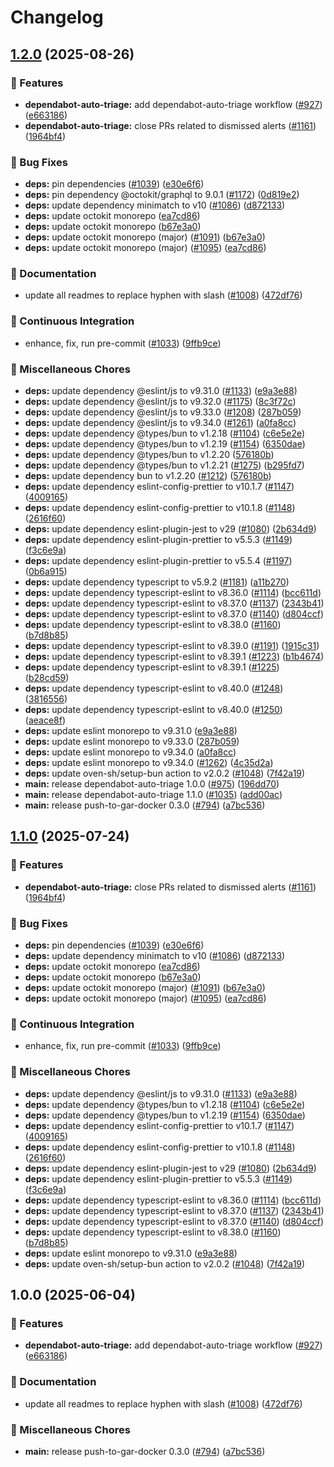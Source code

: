 # Changelog

## [1.2.0](https://github.com/dimitarvdimitrov/shared-workflows/compare/dependabot-auto-triage/v1.1.0...dependabot-auto-triage/v1.2.0) (2025-08-26)


### 🎉 Features

* **dependabot-auto-triage:** add dependabot-auto-triage workflow ([#927](https://github.com/dimitarvdimitrov/shared-workflows/issues/927)) ([e663186](https://github.com/dimitarvdimitrov/shared-workflows/commit/e663186a322e94e0b71c924589aaa9d8e4021a82))
* **dependabot-auto-triage:** close PRs related to dismissed alerts ([#1161](https://github.com/dimitarvdimitrov/shared-workflows/issues/1161)) ([1964bf4](https://github.com/dimitarvdimitrov/shared-workflows/commit/1964bf408d160a8973a47087f3ee20e7c2f1303b))


### 🐛 Bug Fixes

* **deps:** pin dependencies ([#1039](https://github.com/dimitarvdimitrov/shared-workflows/issues/1039)) ([e30e6f6](https://github.com/dimitarvdimitrov/shared-workflows/commit/e30e6f65b998ed50dafba32702007f0ba1f41f94))
* **deps:** pin dependency @octokit/graphql to 9.0.1 ([#1172](https://github.com/dimitarvdimitrov/shared-workflows/issues/1172)) ([0d819e2](https://github.com/dimitarvdimitrov/shared-workflows/commit/0d819e26c7e548303652f686c9385a877ce3043d))
* **deps:** update dependency minimatch to v10 ([#1086](https://github.com/dimitarvdimitrov/shared-workflows/issues/1086)) ([d872133](https://github.com/dimitarvdimitrov/shared-workflows/commit/d87213321d3c7635fa4bd8f60040ccc1d1271a38))
* **deps:** update octokit monorepo ([ea7cd86](https://github.com/dimitarvdimitrov/shared-workflows/commit/ea7cd862c0ed84ba64739d8914d76e38a7ea2dce))
* **deps:** update octokit monorepo ([b67e3a0](https://github.com/dimitarvdimitrov/shared-workflows/commit/b67e3a067cb1d5a0691c984af46dfd6da01a8a46))
* **deps:** update octokit monorepo (major) ([#1091](https://github.com/dimitarvdimitrov/shared-workflows/issues/1091)) ([b67e3a0](https://github.com/dimitarvdimitrov/shared-workflows/commit/b67e3a067cb1d5a0691c984af46dfd6da01a8a46))
* **deps:** update octokit monorepo (major) ([#1095](https://github.com/dimitarvdimitrov/shared-workflows/issues/1095)) ([ea7cd86](https://github.com/dimitarvdimitrov/shared-workflows/commit/ea7cd862c0ed84ba64739d8914d76e38a7ea2dce))


### 📝 Documentation

* update all readmes to replace hyphen with slash ([#1008](https://github.com/dimitarvdimitrov/shared-workflows/issues/1008)) ([472df76](https://github.com/dimitarvdimitrov/shared-workflows/commit/472df76fb1cbb92a17fb9e055bdf0d1399109ee3))


### 🤖 Continuous Integration

* enhance, fix, run pre-commit ([#1033](https://github.com/dimitarvdimitrov/shared-workflows/issues/1033)) ([9ffb9ce](https://github.com/dimitarvdimitrov/shared-workflows/commit/9ffb9cec67a7712b4247e4ac37eb69946d802aed))


### 🔧 Miscellaneous Chores

* **deps:** update dependency @eslint/js to v9.31.0 ([#1133](https://github.com/dimitarvdimitrov/shared-workflows/issues/1133)) ([e9a3e88](https://github.com/dimitarvdimitrov/shared-workflows/commit/e9a3e882ed031e55fc33fee856aa53ae9a054bd3))
* **deps:** update dependency @eslint/js to v9.32.0 ([#1175](https://github.com/dimitarvdimitrov/shared-workflows/issues/1175)) ([8c3f72c](https://github.com/dimitarvdimitrov/shared-workflows/commit/8c3f72cb3fca78322dea8a578efeafd3e58b41be))
* **deps:** update dependency @eslint/js to v9.33.0 ([#1208](https://github.com/dimitarvdimitrov/shared-workflows/issues/1208)) ([287b059](https://github.com/dimitarvdimitrov/shared-workflows/commit/287b0590158f02512ca65a93dfb145b9e3db00f7))
* **deps:** update dependency @eslint/js to v9.34.0 ([#1261](https://github.com/dimitarvdimitrov/shared-workflows/issues/1261)) ([a0fa8cc](https://github.com/dimitarvdimitrov/shared-workflows/commit/a0fa8cce3dc37b5eb8422cb5a1367d2a9d0161d5))
* **deps:** update dependency @types/bun to v1.2.18 ([#1104](https://github.com/dimitarvdimitrov/shared-workflows/issues/1104)) ([c6e5e2e](https://github.com/dimitarvdimitrov/shared-workflows/commit/c6e5e2e4d64e41325193c2fa9bb71f69c159e340))
* **deps:** update dependency @types/bun to v1.2.19 ([#1154](https://github.com/dimitarvdimitrov/shared-workflows/issues/1154)) ([6350dae](https://github.com/dimitarvdimitrov/shared-workflows/commit/6350daebe7e0caa34881f80f824f9941787de161))
* **deps:** update dependency @types/bun to v1.2.20 ([576180b](https://github.com/dimitarvdimitrov/shared-workflows/commit/576180b08081ae46a7faa99efa67d44b268b4365))
* **deps:** update dependency @types/bun to v1.2.21 ([#1275](https://github.com/dimitarvdimitrov/shared-workflows/issues/1275)) ([b295fd7](https://github.com/dimitarvdimitrov/shared-workflows/commit/b295fd72b4aa4b96c7d8695ab5cf73e14aa714e8))
* **deps:** update dependency bun to v1.2.20 ([#1212](https://github.com/dimitarvdimitrov/shared-workflows/issues/1212)) ([576180b](https://github.com/dimitarvdimitrov/shared-workflows/commit/576180b08081ae46a7faa99efa67d44b268b4365))
* **deps:** update dependency eslint-config-prettier to v10.1.7 ([#1147](https://github.com/dimitarvdimitrov/shared-workflows/issues/1147)) ([4009165](https://github.com/dimitarvdimitrov/shared-workflows/commit/40091658291a33bf62f94407aba31049dbc84aac))
* **deps:** update dependency eslint-config-prettier to v10.1.8 ([#1148](https://github.com/dimitarvdimitrov/shared-workflows/issues/1148)) ([2616f60](https://github.com/dimitarvdimitrov/shared-workflows/commit/2616f6063040d926cd04b1b656f404904d423c96))
* **deps:** update dependency eslint-plugin-jest to v29 ([#1080](https://github.com/dimitarvdimitrov/shared-workflows/issues/1080)) ([2b634d9](https://github.com/dimitarvdimitrov/shared-workflows/commit/2b634d9cb9ebe39e53a0fff8e33ce7386da3f415))
* **deps:** update dependency eslint-plugin-prettier to v5.5.3 ([#1149](https://github.com/dimitarvdimitrov/shared-workflows/issues/1149)) ([f3c6e9a](https://github.com/dimitarvdimitrov/shared-workflows/commit/f3c6e9a273995d168a0b922f32333d99f5c5777c))
* **deps:** update dependency eslint-plugin-prettier to v5.5.4 ([#1197](https://github.com/dimitarvdimitrov/shared-workflows/issues/1197)) ([0b6a915](https://github.com/dimitarvdimitrov/shared-workflows/commit/0b6a915d0333b17d77057cdeb17420930ebfab4c))
* **deps:** update dependency typescript to v5.9.2 ([#1181](https://github.com/dimitarvdimitrov/shared-workflows/issues/1181)) ([a11b270](https://github.com/dimitarvdimitrov/shared-workflows/commit/a11b2707a8ab4a93d1e6c2146d72aaa49d719223))
* **deps:** update dependency typescript-eslint to v8.36.0 ([#1114](https://github.com/dimitarvdimitrov/shared-workflows/issues/1114)) ([bcc611d](https://github.com/dimitarvdimitrov/shared-workflows/commit/bcc611dc3f77a85e0770a979f56489e8cddc8c7b))
* **deps:** update dependency typescript-eslint to v8.37.0 ([#1137](https://github.com/dimitarvdimitrov/shared-workflows/issues/1137)) ([2343b41](https://github.com/dimitarvdimitrov/shared-workflows/commit/2343b41146825e958691cf2187c52df99b8fa492))
* **deps:** update dependency typescript-eslint to v8.37.0 ([#1140](https://github.com/dimitarvdimitrov/shared-workflows/issues/1140)) ([d804ccf](https://github.com/dimitarvdimitrov/shared-workflows/commit/d804ccf199690510add9f96f6c2d6d6606833a71))
* **deps:** update dependency typescript-eslint to v8.38.0 ([#1160](https://github.com/dimitarvdimitrov/shared-workflows/issues/1160)) ([b7d8b85](https://github.com/dimitarvdimitrov/shared-workflows/commit/b7d8b8575d8df5ff208883889f65d6db2a3dd9af))
* **deps:** update dependency typescript-eslint to v8.39.0 ([#1191](https://github.com/dimitarvdimitrov/shared-workflows/issues/1191)) ([1915c31](https://github.com/dimitarvdimitrov/shared-workflows/commit/1915c31bed43ddce6265e8e079f06e7a951b6e04))
* **deps:** update dependency typescript-eslint to v8.39.1 ([#1223](https://github.com/dimitarvdimitrov/shared-workflows/issues/1223)) ([b1b4674](https://github.com/dimitarvdimitrov/shared-workflows/commit/b1b46749c5dae5c46e5269042a579a601e620786))
* **deps:** update dependency typescript-eslint to v8.39.1 ([#1225](https://github.com/dimitarvdimitrov/shared-workflows/issues/1225)) ([b28cd59](https://github.com/dimitarvdimitrov/shared-workflows/commit/b28cd59cb2326190f120066e09e7a9a121a5c4e1))
* **deps:** update dependency typescript-eslint to v8.40.0 ([#1248](https://github.com/dimitarvdimitrov/shared-workflows/issues/1248)) ([3816556](https://github.com/dimitarvdimitrov/shared-workflows/commit/38165566ca2f4e03d348b9dadcc99d725e75b5e0))
* **deps:** update dependency typescript-eslint to v8.40.0 ([#1250](https://github.com/dimitarvdimitrov/shared-workflows/issues/1250)) ([aeace8f](https://github.com/dimitarvdimitrov/shared-workflows/commit/aeace8f9fad37adc9fad408012c84fac50157c85))
* **deps:** update eslint monorepo to v9.31.0 ([e9a3e88](https://github.com/dimitarvdimitrov/shared-workflows/commit/e9a3e882ed031e55fc33fee856aa53ae9a054bd3))
* **deps:** update eslint monorepo to v9.33.0 ([287b059](https://github.com/dimitarvdimitrov/shared-workflows/commit/287b0590158f02512ca65a93dfb145b9e3db00f7))
* **deps:** update eslint monorepo to v9.34.0 ([a0fa8cc](https://github.com/dimitarvdimitrov/shared-workflows/commit/a0fa8cce3dc37b5eb8422cb5a1367d2a9d0161d5))
* **deps:** update eslint monorepo to v9.34.0 ([#1262](https://github.com/dimitarvdimitrov/shared-workflows/issues/1262)) ([4c35d2a](https://github.com/dimitarvdimitrov/shared-workflows/commit/4c35d2a4fba8acc061b20bb7f6be9ed86eb20510))
* **deps:** update oven-sh/setup-bun action to v2.0.2 ([#1048](https://github.com/dimitarvdimitrov/shared-workflows/issues/1048)) ([7f42a19](https://github.com/dimitarvdimitrov/shared-workflows/commit/7f42a19ff29858e5e82ae80d15c0c59a08302852))
* **main:** release dependabot-auto-triage 1.0.0 ([#975](https://github.com/dimitarvdimitrov/shared-workflows/issues/975)) ([196dd70](https://github.com/dimitarvdimitrov/shared-workflows/commit/196dd702ec52d1405db7e0ae73f798c596de1a41))
* **main:** release dependabot-auto-triage 1.1.0 ([#1035](https://github.com/dimitarvdimitrov/shared-workflows/issues/1035)) ([add00ac](https://github.com/dimitarvdimitrov/shared-workflows/commit/add00ac42a3013c24e62863c407fb935a4fcef8f))
* **main:** release push-to-gar-docker 0.3.0 ([#794](https://github.com/dimitarvdimitrov/shared-workflows/issues/794)) ([a7bc536](https://github.com/dimitarvdimitrov/shared-workflows/commit/a7bc5367c4a91c389526d58839d8f6224dba4dcc))

## [1.1.0](https://github.com/grafana/shared-workflows/compare/dependabot-auto-triage/v1.0.0...dependabot-auto-triage/v1.1.0) (2025-07-24)


### 🎉 Features

* **dependabot-auto-triage:** close PRs related to dismissed alerts ([#1161](https://github.com/grafana/shared-workflows/issues/1161)) ([1964bf4](https://github.com/grafana/shared-workflows/commit/1964bf408d160a8973a47087f3ee20e7c2f1303b))


### 🐛 Bug Fixes

* **deps:** pin dependencies ([#1039](https://github.com/grafana/shared-workflows/issues/1039)) ([e30e6f6](https://github.com/grafana/shared-workflows/commit/e30e6f65b998ed50dafba32702007f0ba1f41f94))
* **deps:** update dependency minimatch to v10 ([#1086](https://github.com/grafana/shared-workflows/issues/1086)) ([d872133](https://github.com/grafana/shared-workflows/commit/d87213321d3c7635fa4bd8f60040ccc1d1271a38))
* **deps:** update octokit monorepo ([ea7cd86](https://github.com/grafana/shared-workflows/commit/ea7cd862c0ed84ba64739d8914d76e38a7ea2dce))
* **deps:** update octokit monorepo ([b67e3a0](https://github.com/grafana/shared-workflows/commit/b67e3a067cb1d5a0691c984af46dfd6da01a8a46))
* **deps:** update octokit monorepo (major) ([#1091](https://github.com/grafana/shared-workflows/issues/1091)) ([b67e3a0](https://github.com/grafana/shared-workflows/commit/b67e3a067cb1d5a0691c984af46dfd6da01a8a46))
* **deps:** update octokit monorepo (major) ([#1095](https://github.com/grafana/shared-workflows/issues/1095)) ([ea7cd86](https://github.com/grafana/shared-workflows/commit/ea7cd862c0ed84ba64739d8914d76e38a7ea2dce))


### 🤖 Continuous Integration

* enhance, fix, run pre-commit ([#1033](https://github.com/grafana/shared-workflows/issues/1033)) ([9ffb9ce](https://github.com/grafana/shared-workflows/commit/9ffb9cec67a7712b4247e4ac37eb69946d802aed))


### 🔧 Miscellaneous Chores

* **deps:** update dependency @eslint/js to v9.31.0 ([#1133](https://github.com/grafana/shared-workflows/issues/1133)) ([e9a3e88](https://github.com/grafana/shared-workflows/commit/e9a3e882ed031e55fc33fee856aa53ae9a054bd3))
* **deps:** update dependency @types/bun to v1.2.18 ([#1104](https://github.com/grafana/shared-workflows/issues/1104)) ([c6e5e2e](https://github.com/grafana/shared-workflows/commit/c6e5e2e4d64e41325193c2fa9bb71f69c159e340))
* **deps:** update dependency @types/bun to v1.2.19 ([#1154](https://github.com/grafana/shared-workflows/issues/1154)) ([6350dae](https://github.com/grafana/shared-workflows/commit/6350daebe7e0caa34881f80f824f9941787de161))
* **deps:** update dependency eslint-config-prettier to v10.1.7 ([#1147](https://github.com/grafana/shared-workflows/issues/1147)) ([4009165](https://github.com/grafana/shared-workflows/commit/40091658291a33bf62f94407aba31049dbc84aac))
* **deps:** update dependency eslint-config-prettier to v10.1.8 ([#1148](https://github.com/grafana/shared-workflows/issues/1148)) ([2616f60](https://github.com/grafana/shared-workflows/commit/2616f6063040d926cd04b1b656f404904d423c96))
* **deps:** update dependency eslint-plugin-jest to v29 ([#1080](https://github.com/grafana/shared-workflows/issues/1080)) ([2b634d9](https://github.com/grafana/shared-workflows/commit/2b634d9cb9ebe39e53a0fff8e33ce7386da3f415))
* **deps:** update dependency eslint-plugin-prettier to v5.5.3 ([#1149](https://github.com/grafana/shared-workflows/issues/1149)) ([f3c6e9a](https://github.com/grafana/shared-workflows/commit/f3c6e9a273995d168a0b922f32333d99f5c5777c))
* **deps:** update dependency typescript-eslint to v8.36.0 ([#1114](https://github.com/grafana/shared-workflows/issues/1114)) ([bcc611d](https://github.com/grafana/shared-workflows/commit/bcc611dc3f77a85e0770a979f56489e8cddc8c7b))
* **deps:** update dependency typescript-eslint to v8.37.0 ([#1137](https://github.com/grafana/shared-workflows/issues/1137)) ([2343b41](https://github.com/grafana/shared-workflows/commit/2343b41146825e958691cf2187c52df99b8fa492))
* **deps:** update dependency typescript-eslint to v8.37.0 ([#1140](https://github.com/grafana/shared-workflows/issues/1140)) ([d804ccf](https://github.com/grafana/shared-workflows/commit/d804ccf199690510add9f96f6c2d6d6606833a71))
* **deps:** update dependency typescript-eslint to v8.38.0 ([#1160](https://github.com/grafana/shared-workflows/issues/1160)) ([b7d8b85](https://github.com/grafana/shared-workflows/commit/b7d8b8575d8df5ff208883889f65d6db2a3dd9af))
* **deps:** update eslint monorepo to v9.31.0 ([e9a3e88](https://github.com/grafana/shared-workflows/commit/e9a3e882ed031e55fc33fee856aa53ae9a054bd3))
* **deps:** update oven-sh/setup-bun action to v2.0.2 ([#1048](https://github.com/grafana/shared-workflows/issues/1048)) ([7f42a19](https://github.com/grafana/shared-workflows/commit/7f42a19ff29858e5e82ae80d15c0c59a08302852))

## 1.0.0 (2025-06-04)


### 🎉 Features

* **dependabot-auto-triage:** add dependabot-auto-triage workflow ([#927](https://github.com/grafana/shared-workflows/issues/927)) ([e663186](https://github.com/grafana/shared-workflows/commit/e663186a322e94e0b71c924589aaa9d8e4021a82))


### 📝 Documentation

* update all readmes to replace hyphen with slash ([#1008](https://github.com/grafana/shared-workflows/issues/1008)) ([472df76](https://github.com/grafana/shared-workflows/commit/472df76fb1cbb92a17fb9e055bdf0d1399109ee3))


### 🔧 Miscellaneous Chores

* **main:** release push-to-gar-docker 0.3.0 ([#794](https://github.com/grafana/shared-workflows/issues/794)) ([a7bc536](https://github.com/grafana/shared-workflows/commit/a7bc5367c4a91c389526d58839d8f6224dba4dcc))
